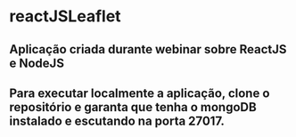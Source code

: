 # reactJSLeaflet

## Aplicação criada durante webinar sobre ReactJS e NodeJS

## Para executar localmente a aplicação, clone o repositório e garanta que tenha o mongoDB instalado e escutando na porta 27017.
